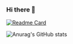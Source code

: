### Hi there 👋

<!--
**felipe-pereira-analista-de-dados/felipe-pereira-analista-de-dados** is a ✨ _special_ ✨ repository because its `README.md` (this file) appears on your GitHub profile.

Here are some ideas to get you started:

- 🔭 I’m currently working on ...
- 🌱 I’m currently learning ...
- 👯 I’m looking to collaborate on ...
- 🤔 I’m looking for help with ...
- 💬 Ask me about ...
- 📫 How to reach me: ...
- 😄 Pronouns: ...
- ⚡ Fun fact: ...
-->

[![Readme Card](https://github-readme-stats.vercel.app/api/pin/?username=felipe-pereira-analista-de-dados&repo=github-readme-stats)](https://github.com/anuraghazra/github-readme-stats)


![Anurag's GitHub stats](https://github-readme-stats.vercel.app/api?username=felipe-pereira-analista-de-dados&show_icons=true&theme=radical)
